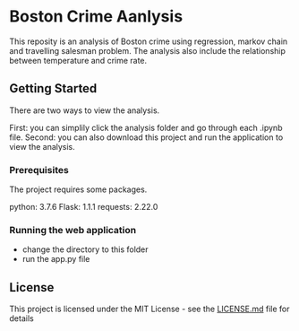 # Boston Crime Aanlysis

This reposity is an analysis of Boston crime using regression, markov chain and travelling salesman problem. The analysis also include the relationship between temperature and crime rate.

## Getting Started

There are two ways to view the analysis. 

First: you can simplily click the analysis folder and go through each .ipynb file.
Second: you can also download this project and run the application to view the analysis.

### Prerequisites

The project requires some packages.

python: 3.7.6
Flask: 1.1.1
requests: 2.22.0


### Running the web application

- change the directory to this folder
- run the app.py file

## License

This project is licensed under the MIT License - see the [LICENSE.md](LICENSE.md) file for details
